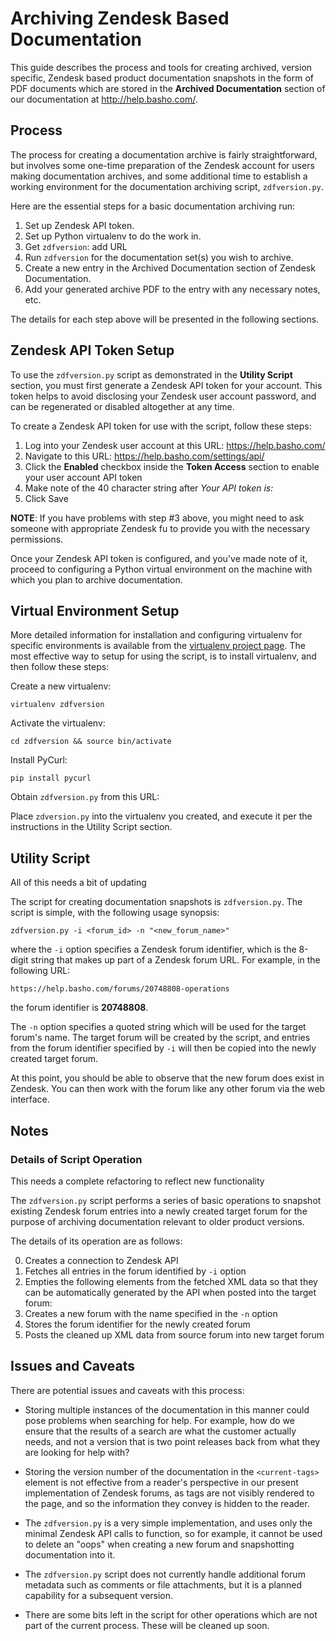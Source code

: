 # Archiving Zendesk Based Documentation

This guide describes the process and tools for creating archived, version
specific,  Zendesk based product documentation snapshots in the form of PDF
documents which are stored in the **Archived Documentation** section of our
documentation at http://help.basho.com/.

## Process

The process for creating a documentation archive is fairly straightforward,
but involves some one-time preparation of the Zendesk account for users
making documentation archives, and some additional time to establish a working
environment for the documentation archiving script, `zdfversion.py`.

Here are the essential steps for a basic documentation archiving run:

1. Set up Zendesk API token.
2. Set up Python virtualenv to do the work in.
3. Get `zdfversion`: <TODO> add URL
4. Run `zdfversion` for the documentation set(s) you wish to archive.
5. Create a new entry in the Archived Documentation section of
Zendesk Documentation.
6. Add your generated archive PDF to the entry with any necessary notes, etc.

The details for each step above will be presented in the following sections.

## Zendesk API Token Setup

To use the `zdfversion.py` script as demonstrated in the **Utility Script**
section, you must first generate a Zendesk API token for your account. This
token helps to avoid disclosing your Zendesk user account password, and can
be regenerated or disabled altogether at any time.

To create a Zendesk API token for use with the script, follow these steps:

1. Log into your Zendesk user account at this URL: https://help.basho.com/
2. Navigate to this URL: https://help.basho.com/settings/api/
3. Click the **Enabled** checkbox inside the **Token Access** section to enable
your user account API token
4. Make note of the 40 character string after *Your API token is:*
5. Click Save

**NOTE**: If you have problems with step #3 above, you might need to ask
someone  with appropriate Zendesk fu to provide you with the
necessary permissions.

Once your Zendesk API token is configured, and you've made note of it,
proceed to configuring a Python virtual environment on the machine with which
you plan to archive documentation.

## Virtual Environment Setup

More detailed information for installation and configuring virtualenv for
specific environments is available from the
[virtualenv project page](http://pypi.python.org/pypi/virtualenv).
The most effective way to setup for using the script, is to install
virtualenv, and then follow these steps:

Create a new virtualenv:

    virtualenv zdfversion

Activate the virtualenv:

    cd zdfversion && source bin/activate

Install PyCurl:

    pip install pycurl

Obtain `zdfversion.py` from this URL: <FIXME>

Place `zdversion.py` into the virtualenv you created, and execute it per the
instructions in the Utility Script section.

## Utility Script

<FIXME> All of this needs a bit of updating

The script for creating documentation snapshots is `zdfversion.py`. The
script is simple, with the following usage synopsis:

    zdfversion.py -i <forum_id> -n "<new_forum_name>"

where the `-i` option specifies a Zendesk forum identifier, which is the 8-digit
string that makes up part of a Zendesk forum URL. For example, in the
following URL:

    https://help.basho.com/forums/20748808-operations

the forum identifier is **20748808**.

The `-n` option specifies a quoted string which will be used for the target
forum's name. The target forum will be created by the script, and entries
from the forum identifier specified by `-i` will then be copied into the
newly created target forum.

At this point, you should be able to observe that the new forum does exist in
Zendesk. You can then work with the forum like any other forum via the
web interface.

## Notes

### Details of Script Operation

<FIXME> This needs a complete refactoring to reflect new functionality

The `zdfversion.py` script performs a series of basic operations to snapshot
existing Zendesk forum entries into a newly created target forum for the
purpose of archiving documentation relevant to older product versions.

The details of its operation are as follows:

0. Creates a connection to Zendesk API
1. Fetches all entries in the forum identified by `-i` option
2. Empties the following elements from the fetched XML data so that they can
be automatically generated by the API when posted into the target forum:
3. Creates a new forum with the name specified in the `-n` option
4. Stores the forum identifier for the newly created forum
5. Posts the cleaned up XML data from source forum into new target forum


## Issues and Caveats

There are potential issues and caveats with this process:

* Storing multiple instances of the documentation in this manner could pose
problems when searching for help. For example, how do we ensure that the
results of a search are what the customer actually needs, and not a version
that is two point releases back from what they are looking for help with?

* Storing the version number of the documentation in the `<current-tags>`
element is not effective from a reader's perspective in our present
implementation of Zendesk forums, as tags are not visibly rendered to the
page, and so the information they convey is hidden to the reader.

* The `zdfversion.py` is a very simple implementation, and uses only the
minimal Zendesk API calls to function, so for example, it cannot be used to
delete an "oops" when creating a new forum and snapshotting documentation
into it.

* The `zdfversion.py` script does not currently handle additional forum
metadata such as comments or file attachments, but it is a planned capability
for a subsequent version.

* There are some bits left in the script for other operations which are not
part of the current process. These will be cleaned up soon.
